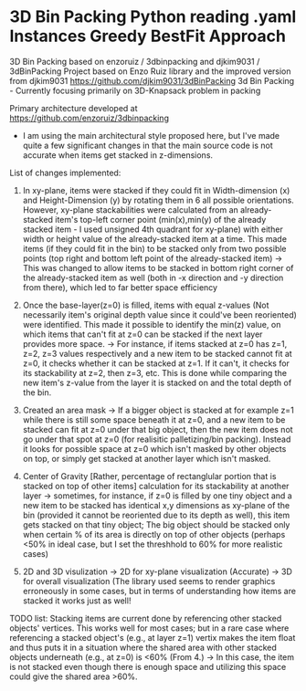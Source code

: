 # 3D Bin Packing Python reading .yaml Instances Greedy BestFit Approach
3D Bin Packing based on enzoruiz / 3dbinpacking and djkim9031 / 3dBinPacking
Project based on Enzo Ruiz library and the improved version from djkim9031 https://github.com/djkim9031/3dBinPacking
3d Bin Packing - Currently focusing primarily on 3D-Knapsack problem in packing 

Primary architecture developed at https://github.com/enzoruiz/3dbinpacking


- I am using the main architectural style proposed here, but I've made quite a few significant changes in that the main source code is not accurate when items get stacked in z-dimensions.

List of changes implemented:
1. In xy-plane, items were stacked if they could fit in Width-dimension (x) and Height-Dimension (y) by rotating them in 6 all possible orientations. However, xy-plane stackabilities were calculated from an already-stacked item's top-left corner point (min(x),min(y) of the already stacked item - I used unsigned 4th quadrant for xy-plane) with either width or height value of the already-stacked item at a time. This made items (if they could fit in the bin) to be stacked only from two possible points (top right and bottom left point of the already-stacked item)
-> This was changed to allow items to be stacked in bottom right corner of the already-stacked item as well (both in -x direction and -y direction from there), which led to far better space efficiency

2. Once the base-layer(z=0) is filled, items with equal z-values (Not necessarily item's original depth value since it could've been reoriented) were identified. This made it possible to identify the min(z) value, on which items that can't fit at z=0 can be stacked if the next layer provides more space.
-> For instance, if items stacked at z=0 has z=1, z=2, z=3 values respectively and a new item to be stacked cannot fit at z=0, it checks whether it can be stacked at z=1. If it can't, it checks for its stackability at z=2, then z=3, etc. This is done while comparing the new item's z-value from the layer it is stacked on and the total depth of the bin.

3. Created an area mask
-> If a bigger object is stacked at for example z=1 while there is still some space beneath it at z=0, and a new item to be stacked can fit at z=0 under that big object, then the new item does not go under that spot at z=0 (for realisitic palletizing/bin packing). Instead it looks for possible space at z=0 which isn't masked by other objects on top, or simply get stacked at another layer which isn't masked.

4. Center of Gravity [Rather, percentage of rectanglular portion that is stacked on top of other items] calculation for its stackability at another layer
-> sometimes, for instance, if z=0 is filled by one tiny object and a new item to be stacked has identical x,y dimensions as xy-plane of the bin (provided it cannot be reoriented due to its depth as well), this item gets stacked on that tiny object; The big object should be stacked only when certain % of its area is directly on top of other objects (perhaps <50% in ideal case, but I set the threshhold to 60% for more realistic cases)

5. 2D and 3D visulization
-> 2D for xy-plane visualization (Accurate)
-> 3D for overall visualization (The library used seems to render graphics erroneously in some cases, but in terms of understanding how items are stacked it works just as well!


TODO list:
Stacking items are current done by referencing other stacked objects' vertices.
This works well for most cases; but in a rare case where referencing a stacked object's (e.g., at layer z=1) vertix makes the item float and thus puts it in a situation where the shared area with other stacked objects underneath (e.g., at z=0) is <60% (From 4.) -> In this case, the item is not stacked even though there is enough space and utilizing this space could give the shared area >60%.
